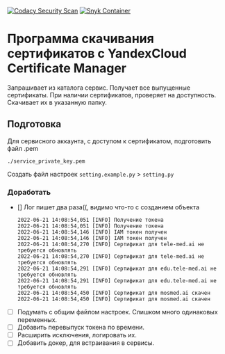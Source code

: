 [![Codacy Security Scan](https://github.com/gseldon/yandex-cloud-certificate-manager-get/actions/workflows/codacy.yml/badge.svg)](https://github.com/gseldon/yandex-cloud-certificate-manager-get/actions/workflows/codacy.yml) [![Snyk Container](https://github.com/gseldon/yandex-cloud-certificate-manager-get/actions/workflows/snyk-container.yml/badge.svg)](https://github.com/gseldon/yandex-cloud-certificate-manager-get/actions/workflows/snyk-container.yml)

# Программа скачивания сертификатов с YandexCloud Certificate Manager

Запрашивает из каталога сервис.
Получает все выпущенные сертификаты.
При наличии сертификатов, проверяет на доступность. 
Скачивает их в указанную  папку. 

## Подготовка

Для сервисного аккаунта, с доступом к сертификатом, подготовить файл .pem 

```./service_private_key.pem```

Создать файл настроек ```setting.example.py``` > ```setting.py```

### Доработать

- [] Лог пишет два раза((, видимо что-то с созданием объекта

    ```
    2022-06-21 14:08:54,051 [INFO] Получение токена
    2022-06-21 14:08:54,051 [INFO] Получение токена
    2022-06-21 14:08:54,146 [INFO] IAM токен получен
    2022-06-21 14:08:54,146 [INFO] IAM токен получен
    2022-06-21 14:08:54,270 [INFO] Сертификат для tele-med.ai не требуется обновлять
    2022-06-21 14:08:54,270 [INFO] Сертификат для tele-med.ai не требуется обновлять
    2022-06-21 14:08:54,291 [INFO] Сертификат для edu.tele-med.ai не требуется обновлять
    2022-06-21 14:08:54,291 [INFO] Сертификат для edu.tele-med.ai не требуется обновлять
    2022-06-21 14:08:54,450 [INFO] Сертификат для mosmed.ai скачен
    2022-06-21 14:08:54,450 [INFO] Сертификат для mosmed.ai скачен
    ```
- [ ] Подумать с общим файлом настроек. Слишком много одинаковых переменных.
- [ ] Добавить перевыпуск токена по времени.
- [ ] Расширить исключения, логировать их.
- [ ] Добавить докер, для встраивания в сервисы.

